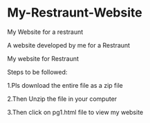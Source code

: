 # My-Restraunt-Website
My Website for a restraunt

A website developed by me for a Restraunt

My website for Restraunt

Steps to be followed:

1.Pls download the entire file as a zip file

2.Then Unzip the file in your computer

3.Then click on pg1.html file to view my website
